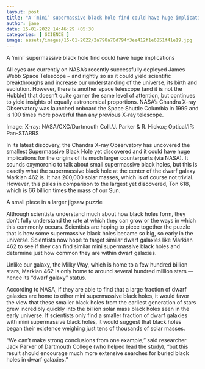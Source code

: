 ```yaml
---
layout: post
title: "A ‘mini’ supermassive black hole find could have huge implications"
author: jane 
date: 15-01-2022 14:46:29 +05:30 
categories: [ SCIENCE ] 
image: assets/images/15-01-2022/2a798a70d794f3ee412f1e6851f41e19.jpg
---
```

A ‘mini’ supermassive black hole find could have huge implications

All eyes are currently on NASA’s recently successfully deployed James Webb Space Telescope – and rightly so as it could yield scientific breakthroughs and increase our understanding of the universe, its birth and evolution. However, there is another space telescope (and it is not the Hubble) that doesn’t quite garner the same level of attention, but continues to yield insights of equally astronomical proportions. NASA’s Chandra X-ray Observatory was launched onboard the Space Shuttle Columbia in 1999 and is 100 times more powerful than any previous X-ray telescope.

Image: X-ray: NASA/CXC/Dartmouth Coll./J. Parker & R. Hickox; Optical/IR: Pan-STARRS

In its latest discovery, the Chandra X-ray Observatory has uncovered the smallest Supermassive Black Hole yet discovered and it could have huge implications for the origins of its much larger counterparts (via NASA). It sounds oxymoronic to talk about small supermassive black holes, but this is exactly what the supermassive black hole at the center of the dwarf galaxy Markian 462 is. It has 200,000 solar masses, which is of course not trivial. However, this pales in comparison to the largest yet discovered, Ton 618, which is 66 billion times the mass of our Sun.

A small piece in a larger jigsaw puzzle

Although scientists understand much about how black holes form, they don’t fully understand the rate at which they can grow or the ways in which this commonly occurs. Scientists are hoping to piece together the puzzle that is how some supermassive black holes became so big, so early in the universe. Scientists now hope to target similar dwarf galaxies like Markian 462 to see if they can find similar mini supermassive black holes and determine just how common they are within dwarf galaxies.

Unlike our galaxy, the Milky Way, which is home to a few hundred billion stars, Markian 462 is only home to around several hundred million stars — hence its “dwarf galaxy” status.

According to NASA, if they are able to find that a large fraction of dwarf galaxies are home to other mini supermassive black holes, it would favor the view that these smaller black holes from the earliest generation of stars grew incredibly quickly into the billion solar mass black holes seen in the early universe. If scientists only find a smaller fraction of dwarf galaxies with mini supermassive black holes, it would suggest that black holes began their existence weighing just tens of thousands of solar masses.

“We can’t make strong conclusions from one example,” said researcher Jack Parker of Dartmouth College (who helped lead the study), “but this result should encourage much more extensive searches for buried black holes in dwarf galaxies.”